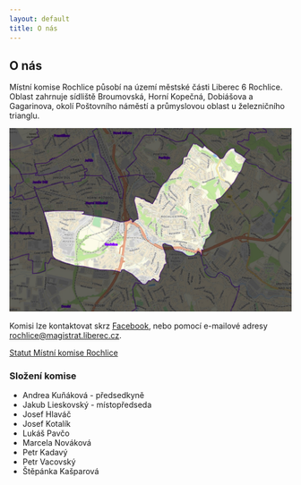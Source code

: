 ```yaml
---
layout: default
title: O nás
---
```


## O nás

Místní komise Rochlice působí na území městské části Liberec 6 Rochlice. Oblast
zahrnuje sídliště Broumovská, Horní Kopečná, Dobiášova a Gagarinova, okolí
Poštovního náměstí a průmyslovou oblast u železničního trianglu.

<p style="grid-column: span 6;">
    <img src="/assets/images/uzemi.png" alt="Mapa území Místní komise Rochlice" />
</p>

Komisi lze kontaktovat skrz [Facebook](https://www.facebook.com/mkrochlice/), nebo pomocí e-mailové adresy [rochlice@magistrat.liberec.cz](mailto:rochlice@magistrat.liberec.cz).

[Statut Místní komise Rochlice](https://poliklinika.liberec.cz/files/dalsi_organy/mistni-komise/statut-mistni-komise-rochlice.pdf)

### Složení komise

* Andrea Kuňáková - předsedkyně
* Jakub Lieskovský - místopředseda
* Josef Hlaváč
* Josef Kotalík
* Lukáš Pavčo
* Marcela Nováková
* Petr Kadavý
* Petr Vacovský
* Štěpánka Kašparová
